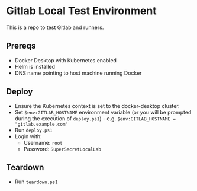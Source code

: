 # Gitlab Local Test Environment

This is a repo to test Gitlab and runners.

## Prereqs
- Docker Desktop with Kubernetes enabled
- Helm is installed
- DNS name pointing to host machine running Docker

## Deploy
- Ensure the Kubernetes context is set to the docker-desktop cluster.
- Set `$env:GITLAB_HOSTNAME` environment variable (or you will be prompted during the execution of `deploy.ps1`) - e.g. `$env:GITLAB_HOSTNAME = "gitlab.example.com"`
- Run `deploy.ps1`
- Login with:
  - Username: `root`
  - Password: `SuperSecretLocalLab`

## Teardown
- Run `teardown.ps1`